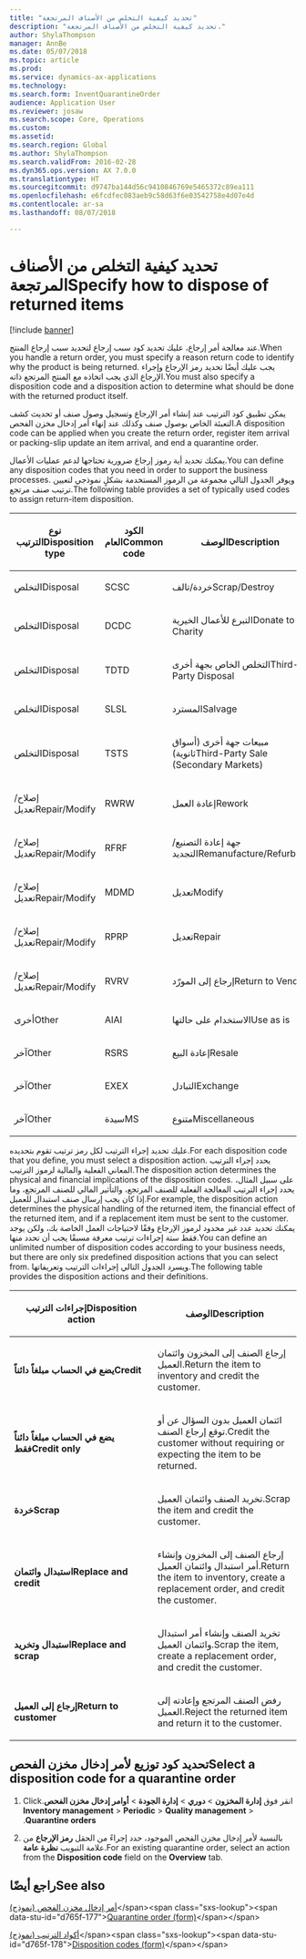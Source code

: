 ```yaml
---
title: "تحديد كيفية التخلص من الأصناف المرتجعة"
description: "تحديد كيفية التخلص من الأصناف المرتجعة."
author: ShylaThompson
manager: AnnBe
ms.date: 05/07/2018
ms.topic: article
ms.prod: 
ms.service: dynamics-ax-applications
ms.technology: 
ms.search.form: InventQuarantineOrder
audience: Application User
ms.reviewer: josaw
ms.search.scope: Core, Operations
ms.custom: 
ms.assetid: 
ms.search.region: Global
ms.author: ShylaThompson
ms.search.validFrom: 2016-02-28
ms.dyn365.ops.version: AX 7.0.0
ms.translationtype: HT
ms.sourcegitcommit: d9747ba144d56c9410846769e5465372c89ea111
ms.openlocfilehash: e6fcdfec083aeb9c58d63f6e03542758e4d07e4d
ms.contentlocale: ar-sa
ms.lasthandoff: 08/07/2018

---
```


# <a name="specify-how-to-dispose-of-returned-items"></a><span data-ttu-id="d765f-103">تحديد كيفية التخلص من الأصناف المرتجعة</span><span class="sxs-lookup"><span data-stu-id="d765f-103">Specify how to dispose of returned items</span></span> 

[!include [banner](../includes/banner.md)]


<span data-ttu-id="d765f-104">عند معالجة أمر إرجاع، عليك تحديد كود سبب إرجاع لتحديد سبب إرجاع المنتج.</span><span class="sxs-lookup"><span data-stu-id="d765f-104">When you handle a return order, you must specify a reason return code to identify why the product is being returned.</span></span> <span data-ttu-id="d765f-105">يجب عليك أيضًا تحديد رمز الإرجاع وإجراء الإرجاع الذي يجب اتخاذه مع المنتج المرتجع ذاته.</span><span class="sxs-lookup"><span data-stu-id="d765f-105">You must also specify a disposition code and a disposition action to determine what should be done with the returned product itself.</span></span>

<span data-ttu-id="d765f-106">يمكن تطبيق كود الترتيب عند إنشاء أمر الإرجاع وتسجيل وصول صنف أو تحديث كشف التعبئة الخاص بوصول صنف وكذلك عند إنهاء أمر إدخال مخزن الفحص.</span><span class="sxs-lookup"><span data-stu-id="d765f-106">A disposition code can be applied when you create the return order, register item arrival or packing-slip update an item arrival, and end a quarantine order.</span></span>

<span data-ttu-id="d765f-107">يمكنك تحديد أية رموز إرجاع ضرورية تحتاجها لدعم عمليات الأعمال.</span><span class="sxs-lookup"><span data-stu-id="d765f-107">You can define any disposition codes that you need in order to support the business processes.</span></span> <span data-ttu-id="d765f-108">ويوفر الجدول التالي مجموعة من الرموز المستخدمة بشكلٍ نموذجي لتعيين ترتيب صنف مرتجع.</span><span class="sxs-lookup"><span data-stu-id="d765f-108">The following table provides a set of typically used codes to assign return-item disposition.</span></span>

<table>
<colgroup>
<col style="width: 33%" />
<col style="width: 33%" />
<col style="width: 33%" />
</colgroup>
<thead>
<tr class="header">
<th><p><span data-ttu-id="d765f-109">نوع الترتيب</span><span class="sxs-lookup"><span data-stu-id="d765f-109">Disposition type</span></span></p></th>
<th><p><span data-ttu-id="d765f-110">الكود العام</span><span class="sxs-lookup"><span data-stu-id="d765f-110">Common code</span></span></p></th>
<th><p><span data-ttu-id="d765f-111">‏‏الوصف</span><span class="sxs-lookup"><span data-stu-id="d765f-111">Description</span></span></p></th>
</tr>
</thead>
<tbody>
<tr class="odd">
<td><p><span data-ttu-id="d765f-112">التخلص</span><span class="sxs-lookup"><span data-stu-id="d765f-112">Disposal</span></span></p></td>
<td><p><span data-ttu-id="d765f-113">SC</span><span class="sxs-lookup"><span data-stu-id="d765f-113">SC</span></span></p></td>
<td><p><span data-ttu-id="d765f-114">خردة/تالف</span><span class="sxs-lookup"><span data-stu-id="d765f-114">Scrap/Destroy</span></span></p></td>
</tr>
<tr class="even">
<td><p><span data-ttu-id="d765f-115">التخلص</span><span class="sxs-lookup"><span data-stu-id="d765f-115">Disposal</span></span></p></td>
<td><p><span data-ttu-id="d765f-116">DC</span><span class="sxs-lookup"><span data-stu-id="d765f-116">DC</span></span></p></td>
<td><p><span data-ttu-id="d765f-117">التبرع للأعمال الخيرية</span><span class="sxs-lookup"><span data-stu-id="d765f-117">Donate to Charity</span></span></p></td>
</tr>
<tr class="odd">
<td><p><span data-ttu-id="d765f-118">التخلص</span><span class="sxs-lookup"><span data-stu-id="d765f-118">Disposal</span></span></p></td>
<td><p><span data-ttu-id="d765f-119">TD</span><span class="sxs-lookup"><span data-stu-id="d765f-119">TD</span></span></p></td>
<td><p><span data-ttu-id="d765f-120">التخلص الخاص بجهة أخرى</span><span class="sxs-lookup"><span data-stu-id="d765f-120">Third-Party Disposal</span></span></p></td>
</tr>
<tr class="even">
<td><p><span data-ttu-id="d765f-121">التخلص</span><span class="sxs-lookup"><span data-stu-id="d765f-121">Disposal</span></span></p></td>
<td><p><span data-ttu-id="d765f-122">SL</span><span class="sxs-lookup"><span data-stu-id="d765f-122">SL</span></span></p></td>
<td><p><span data-ttu-id="d765f-123">المسترد</span><span class="sxs-lookup"><span data-stu-id="d765f-123">Salvage</span></span></p></td>
</tr>
<tr class="odd">
<td><p><span data-ttu-id="d765f-124">التخلص</span><span class="sxs-lookup"><span data-stu-id="d765f-124">Disposal</span></span></p></td>
<td><p><span data-ttu-id="d765f-125">TS</span><span class="sxs-lookup"><span data-stu-id="d765f-125">TS</span></span></p></td>
<td><p><span data-ttu-id="d765f-126">مبيعات جهة أخرى (أسواق ثانوية)</span><span class="sxs-lookup"><span data-stu-id="d765f-126">Third-Party Sale (Secondary Markets)</span></span></p></td>
</tr>
<tr class="even">
<td><p><span data-ttu-id="d765f-127">إصلاح/تعديل</span><span class="sxs-lookup"><span data-stu-id="d765f-127">Repair/Modify</span></span></p></td>
<td><p><span data-ttu-id="d765f-128">RW</span><span class="sxs-lookup"><span data-stu-id="d765f-128">RW</span></span></p></td>
<td><p><span data-ttu-id="d765f-129">إعادة العمل</span><span class="sxs-lookup"><span data-stu-id="d765f-129">Rework</span></span></p></td>
</tr>
<tr class="odd">
<td><p><span data-ttu-id="d765f-130">إصلاح/تعديل</span><span class="sxs-lookup"><span data-stu-id="d765f-130">Repair/Modify</span></span></p></td>
<td><p><span data-ttu-id="d765f-131">RF</span><span class="sxs-lookup"><span data-stu-id="d765f-131">RF</span></span></p></td>
<td><p><span data-ttu-id="d765f-132">جهة إعادة التصنيع/التجديد</span><span class="sxs-lookup"><span data-stu-id="d765f-132">Remanufacture/Refurbish</span></span></p></td>
</tr>
<tr class="even">
<td><p><span data-ttu-id="d765f-133">إصلاح/تعديل</span><span class="sxs-lookup"><span data-stu-id="d765f-133">Repair/Modify</span></span></p></td>
<td><p><span data-ttu-id="d765f-134">MD</span><span class="sxs-lookup"><span data-stu-id="d765f-134">MD</span></span></p></td>
<td><p><span data-ttu-id="d765f-135">تعديل</span><span class="sxs-lookup"><span data-stu-id="d765f-135">Modify</span></span></p></td>
</tr>
<tr class="odd">
<td><p><span data-ttu-id="d765f-136">إصلاح/تعديل</span><span class="sxs-lookup"><span data-stu-id="d765f-136">Repair/Modify</span></span></p></td>
<td><p><span data-ttu-id="d765f-137">RP</span><span class="sxs-lookup"><span data-stu-id="d765f-137">RP</span></span></p></td>
<td><p><span data-ttu-id="d765f-138">تعديل</span><span class="sxs-lookup"><span data-stu-id="d765f-138">Repair</span></span></p></td>
</tr>
<tr class="even">
<td><p><span data-ttu-id="d765f-139">إصلاح/تعديل</span><span class="sxs-lookup"><span data-stu-id="d765f-139">Repair/Modify</span></span></p></td>
<td><p><span data-ttu-id="d765f-140">RV</span><span class="sxs-lookup"><span data-stu-id="d765f-140">RV</span></span></p></td>
<td><p><span data-ttu-id="d765f-141">إرجاع إلى المورّد</span><span class="sxs-lookup"><span data-stu-id="d765f-141">Return to Vendor</span></span></p></td>
</tr>
<tr class="odd">
<td><p><span data-ttu-id="d765f-142">أخرى</span><span class="sxs-lookup"><span data-stu-id="d765f-142">Other</span></span></p></td>
<td><p><span data-ttu-id="d765f-143">AI</span><span class="sxs-lookup"><span data-stu-id="d765f-143">AI</span></span></p></td>
<td><p><span data-ttu-id="d765f-144">الاستخدام على حالتها</span><span class="sxs-lookup"><span data-stu-id="d765f-144">Use as is</span></span></p></td>
</tr>
<tr class="even">
<td><p><span data-ttu-id="d765f-145">آخر</span><span class="sxs-lookup"><span data-stu-id="d765f-145">Other</span></span></p></td>
<td><p><span data-ttu-id="d765f-146">RS</span><span class="sxs-lookup"><span data-stu-id="d765f-146">RS</span></span></p></td>
<td><p><span data-ttu-id="d765f-147">إعادة البيع</span><span class="sxs-lookup"><span data-stu-id="d765f-147">Resale</span></span></p></td>
</tr>
<tr class="odd">
<td><p><span data-ttu-id="d765f-148">آخر</span><span class="sxs-lookup"><span data-stu-id="d765f-148">Other</span></span></p></td>
<td><p><span data-ttu-id="d765f-149">EX</span><span class="sxs-lookup"><span data-stu-id="d765f-149">EX</span></span></p></td>
<td><p><span data-ttu-id="d765f-150">التبادل</span><span class="sxs-lookup"><span data-stu-id="d765f-150">Exchange</span></span></p></td>
</tr>
<tr class="even">
<td><p><span data-ttu-id="d765f-151">آخر</span><span class="sxs-lookup"><span data-stu-id="d765f-151">Other</span></span></p></td>
<td><p><span data-ttu-id="d765f-152">سيدة</span><span class="sxs-lookup"><span data-stu-id="d765f-152">MS</span></span></p></td>
<td><p><span data-ttu-id="d765f-153">متنوع</span><span class="sxs-lookup"><span data-stu-id="d765f-153">Miscellaneous</span></span></p></td>
</tr>
</tbody>
</table>


<span data-ttu-id="d765f-154">عليك تحديد إجراء الترتيب لكل رمز ترتيب تقوم بتحديده.</span><span class="sxs-lookup"><span data-stu-id="d765f-154">For each disposition code that you define, you must select a disposition action.</span></span> <span data-ttu-id="d765f-155">يحدد إجراء الترتيب المعاني الفعلية والمالية لرموز الترتيب.</span><span class="sxs-lookup"><span data-stu-id="d765f-155">The disposition action determines the physical and financial implications of the disposition codes.</span></span> <span data-ttu-id="d765f-156">على سبيل المثال، يحدد إجراء الترتيب المعالجة الفعلية للصنف المرتجع، والتأثير المالي للصنف المرتجع، وما إذا كان يجب إرسال صنف استبدال للعميل.</span><span class="sxs-lookup"><span data-stu-id="d765f-156">For example, the disposition action determines the physical handling of the returned item, the financial effect of the returned item, and if a replacement item must be sent to the customer.</span></span> <span data-ttu-id="d765f-157">يمكنك تحديد عدد غير محدود لرموز الإرجاع وفقًا لاحتياجات العمل الخاصة بك، ولكن يوجد فقط ستة إجراءات ترتيب معرفة مسبقًا يجب أن تحدد منها.</span><span class="sxs-lookup"><span data-stu-id="d765f-157">You can define an unlimited number of disposition codes according to your business needs, but there are only six predefined disposition actions that you can select from.</span></span> <span data-ttu-id="d765f-158">ويسرد الجدول التالي إجراءات الترتيب وتعريفاتها.</span><span class="sxs-lookup"><span data-stu-id="d765f-158">The following table provides the disposition actions and their definitions.</span></span>

<table>
<colgroup>
<col style="width: 50%" />
<col style="width: 50%" />
</colgroup>
<thead>
<tr class="header">
<th><p><span data-ttu-id="d765f-159">إجراءات الترتيب</span><span class="sxs-lookup"><span data-stu-id="d765f-159">Disposition action</span></span></p></th>
<th><p><span data-ttu-id="d765f-160">الوصف</span><span class="sxs-lookup"><span data-stu-id="d765f-160">Description</span></span></p></th>
</tr>
</thead>
<tbody>
<tr class="odd">
<td><p><span data-ttu-id="d765f-161"><strong>يضع في الحساب مبلغاً دائناً</strong></span><span class="sxs-lookup"><span data-stu-id="d765f-161"><strong>Credit</strong></span></span></p></td>
<td><p><span data-ttu-id="d765f-162">إرجاع الصنف إلى المخزون وائتمان العميل.</span><span class="sxs-lookup"><span data-stu-id="d765f-162">Return the item to inventory and credit the customer.</span></span></p></td>
</tr>
<tr class="even">
<td><p><span data-ttu-id="d765f-163"><strong>يضع في الحساب مبلغاً دائناً فقط</strong></span><span class="sxs-lookup"><span data-stu-id="d765f-163"><strong>Credit only</strong></span></span></p></td>
<td><p><span data-ttu-id="d765f-164">ائتمان العميل بدون السؤال عن أو توقع إرجاع الصنف.</span><span class="sxs-lookup"><span data-stu-id="d765f-164">Credit the customer without requiring or expecting the item to be returned.</span></span></p></td>
</tr>
<tr class="odd">
<td><p><span data-ttu-id="d765f-165"><strong>خردة</strong></span><span class="sxs-lookup"><span data-stu-id="d765f-165"><strong>Scrap</strong></span></span></p></td>
<td><p><span data-ttu-id="d765f-166">تخريد الصنف وائتمان العميل.</span><span class="sxs-lookup"><span data-stu-id="d765f-166">Scrap the item and credit the customer.</span></span></p></td>
</tr>
<tr class="even">
<td><p><span data-ttu-id="d765f-167"><strong>استبدال وائتمان</strong></span><span class="sxs-lookup"><span data-stu-id="d765f-167"><strong>Replace and credit</strong></span></span></p></td>
<td><p><span data-ttu-id="d765f-168">إرجاع الصنف إلى المخزون وإنشاء أمر استبدال وائتمان العميل.</span><span class="sxs-lookup"><span data-stu-id="d765f-168">Return the item to inventory, create a replacement order, and credit the customer.</span></span></p></td>
</tr>
<tr class="odd">
<td><p><span data-ttu-id="d765f-169"><strong>استبدال وتخريد</strong></span><span class="sxs-lookup"><span data-stu-id="d765f-169"><strong>Replace and scrap</strong></span></span></p></td>
<td><p><span data-ttu-id="d765f-170">تخريد الصنف وإنشاء أمر استبدال وائتمان العميل.</span><span class="sxs-lookup"><span data-stu-id="d765f-170">Scrap the item, create a replacement order, and credit the customer.</span></span></p></td>
</tr>
<tr class="even">
<td><p><span data-ttu-id="d765f-171"><strong>إرجاع إلى العميل</strong></span><span class="sxs-lookup"><span data-stu-id="d765f-171"><strong>Return to customer</strong></span></span></p></td>
<td><p><span data-ttu-id="d765f-172">رفض الصنف المرتجع وإعادته إلى العميل.</span><span class="sxs-lookup"><span data-stu-id="d765f-172">Reject the returned item and return it to the customer.</span></span></p></td>
</tr>
</tbody>
</table>


## <a name="select-a-disposition-code-for-a-quarantine-order"></a><span data-ttu-id="d765f-173">تحديد كود توزيع لأمر إدخال مخزن الفحص</span><span class="sxs-lookup"><span data-stu-id="d765f-173">Select a disposition code for a quarantine order</span></span>

1.  <span data-ttu-id="d765f-174">‏‫انقر فوق **‏‫إدارة المخزون‬** \> **دوري** \> **إدارة الجودة** \>‏‫ **أوامر إدخال مخزن الفحص**.</span><span class="sxs-lookup"><span data-stu-id="d765f-174">Click **Inventory management** \> **Periodic** \> **Quality management** \> **Quarantine orders**.</span></span>

2.  <span data-ttu-id="d765f-175">بالنسبة لأمر إدخال مخزن الفحص الموجود، حدد إجراءً من الحقل **رمز الإرجاع** من علامة التبويب **نظرة عامة**.</span><span class="sxs-lookup"><span data-stu-id="d765f-175">For an existing quarantine order, select an action from the **Disposition code** field on the **Overview** tab.</span></span>



## <a name="see-also"></a><span data-ttu-id="d765f-176">راجع أيضًا</span><span class="sxs-lookup"><span data-stu-id="d765f-176">See also</span></span>

<span data-ttu-id="d765f-177">[أمر إدخال مخزن الفحص (نموذج)](https://technet.microsoft.com/en-us/library/aa554073(v=ax.60))</span><span class="sxs-lookup"><span data-stu-id="d765f-177">[Quarantine order (form)](https://technet.microsoft.com/en-us/library/aa554073(v=ax.60))</span></span>

<span data-ttu-id="d765f-178">[أكواد الترتيب (نموذج)](https://technet.microsoft.com/en-us/library/hh597113\(v=ax.60\))</span><span class="sxs-lookup"><span data-stu-id="d765f-178">[Disposition codes (form)](https://technet.microsoft.com/en-us/library/hh597113\(v=ax.60\))</span></span>

  



